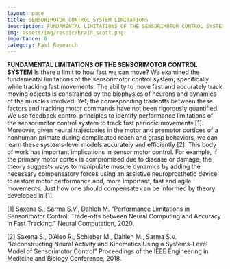 ```yaml
---
layout: page
title: SENSORIMOTOR CONTROL SYSTEM LIMITATIONS
description: FUNDAMENTAL LIMITATIONS OF THE SENSORIMOTOR CONTROL SYSTEM
img: assets/img/respic/brain_scott.png
importance: 6
category: Past Research
---
```

**FUNDAMENTAL LIMITATIONS OF THE SENSORIMOTOR CONTROL SYSTEM**
Is there a limit to how fast we can move? We examined the fundamental limitations of the sensorimotor control system, specifically while tracking fast movements. The ability to move fast and accurately track moving objects is constrained by the biophysics of neurons and dynamics of the muscles involved. Yet, the corresponding tradeoffs between these factors and tracking motor commands have not been rigorously quantified. We use feedback control principles to identify performance limitations of the sensorimotor control system to track fast periodic movements [1]. Moreover, given neural trajectories in the motor and premotor cortices of a nonhuman primate during complicated reach and grasp behaviors, we can learn these systems-level models accurately and efficiently [2]. This body of work has important implications in sensorimotor control. For example, if the primary motor cortex is compromised due to disease or damage, the theory suggests ways to manipulate muscle dynamics by adding the necessary compensatory forces using an assistive neuroprosthetic device to restore motor performance and, more important, fast and agile movements. Just how one should compensate can be informed by theory developed in [1].

[1] Saxena S., Sarma S.V., Dahleh M. “Performance Limitations in Sensorimotor Control: Trade-offs between Neural Computing and Accuracy in Fast Tracking.” Neural Computation, 2020.

[2] Saxena S., D’Aleo R., Schieber M., Dahleh M., Sarma S.V. “Reconstructing Neural Activity and Kinematics Using a Systems-Level Model of Sensorimotor Control” Proceedings of the IEEE Engineering in Medicine and Biology Conference, 2018.
